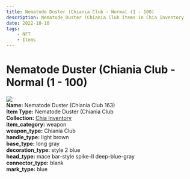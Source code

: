 ```yaml
---
title: Nematode Duster (Chiania Club - Normal (1 - 100)
description: Nematode Duster (Chiania Club Items in Chia Inventory
date: 2022-10-10
tags:
    - NFT
    - Items
---
```


# Nematode Duster (Chiania Club - Normal (1 - 100)
<div class="item_thumbnail">
<img loading="lazy" src="https://bafybeigp6t3mrhxbxi4djgdyhgckepflzi7czkcxkro3b6kpxnsgihnm5m.ipfs.nftstorage.link/163.gif"><br/>
<div><strong>Name:</strong> Nematode Duster (Chiania Club 163)</div>
<div><strong>Item Type:</strong> Nematode Duster (Chiania Club</div>
<div><strong>Collection:</strong> <a href="https://www.spacescan.io/xch/nft/collection/col1ucr852c8uzgemuashmz65kmnt2nn4wuhecevrwhtkk72ukfc5c7s6wn3sj">Chia Inventory</a></div>
<div><strong>item_category:</strong> weapon</div>
<div><strong>weapon_type:</strong> Chiania Club</div>
<div><strong>handle_type:</strong> light brown</div>
<div><strong>base_type:</strong> long gray</div>
<div><strong>decoration_type:</strong> style 2 blue</div>
<div><strong>head_type:</strong> mace bar-style spike-II deep-blue-gray</div>
<div><strong>connector_type:</strong> blank</div>
<div><strong>mark_type:</strong> blue</div>
</div>

